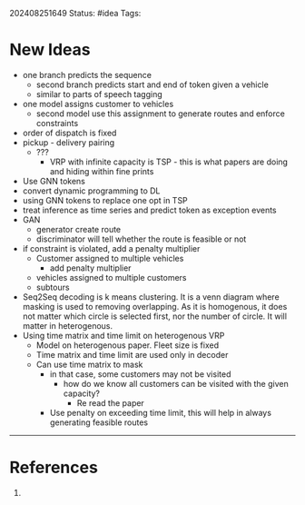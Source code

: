 202408251649
Status: #idea
Tags:

# New Ideas

- one branch predicts the sequence
	- second branch predicts start and end of token given a vehicle
	- similar to parts of speech tagging
- one model assigns customer to vehicles
	- second model use this assignment to generate routes and enforce constraints
- order of dispatch is fixed
- pickup - delivery pairing 
	-  ???
		- VRP with infinite capacity is TSP - this is what papers are doing and hiding within fine prints 
- Use GNN tokens
- convert dynamic programming to DL
- using GNN tokens to replace one opt in TSP
- treat inference as time series and predict token as exception events
- GAN
	- generator create route
	- discriminator will tell whether the route is feasible or not
- if constraint is violated, add a penalty multiplier
	- Customer assigned to multiple vehicles
		- add penalty multiplier
	- vehicles assigned to multiple customers
	- subtours
- Seq2Seq decoding is k means clustering. It is a venn diagram where masking is used to removing overlapping. As it is homogenous, it does not matter which circle is selected first, nor the number of circle. It will matter in heterogenous.
- Using time matrix and time limit on heterogenous VRP
	- Model on heterogenous paper. Fleet size is fixed
	- Time matrix and time limit are used only in decoder
	- Can use time matrix to mask
		- in that case, some customers may not be visited
			- how do we know all customers can be visited with the given capacity?
				- Re read the paper
		- Use penalty on exceeding time limit, this will help in always generating feasible routes

---
# References

1. 